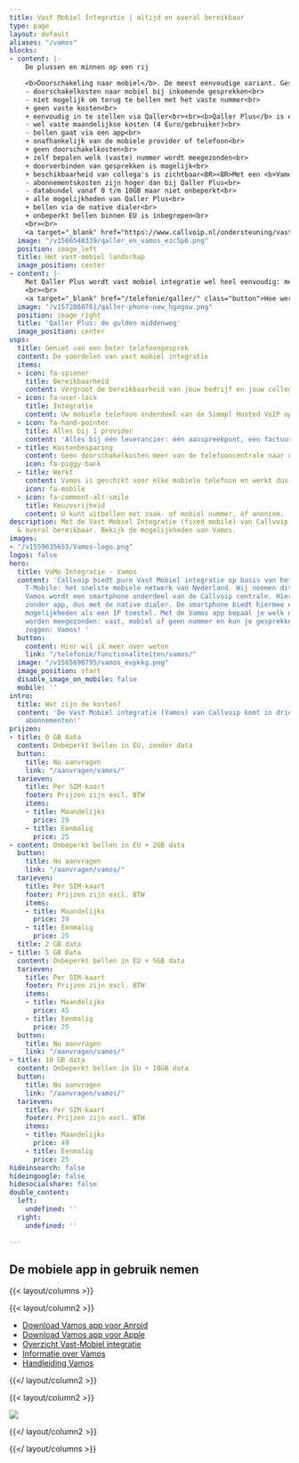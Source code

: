 ```yaml
---
title: Vast Mobiel Integratie | altijd en overal bereikbaar
type: page
layout: default
aliases: "/vamos"
blocks:
- content: |-
    De plussen en minnen op een rij

    <b>Doorschakeling naar mobiel</b>. De meest eenvoudige variant. Gesprekken naar het vaste nummer kunnen worden doorverbonden naar een mobiel nummer.<br>
    - doorschakelkosten naar mobiel bij inkomende gesprekken<br>
    - niet mogelijk om terug te bellen met het vaste nummer<br>
    + geen vaste kosten<br>
    + eenvoudig in te stellen via Qaller<br><br><b>Qaller Plus</b> is een app op de smartphone waarmee kan worden gebeld en gesprekken kunnen worden ontvangen op het vaste nummer.<br>
    - wel vaste maandelijkse kosten (4 Euro/gebruiker)<br>
    - bellen gaat via een app<br>
    + onafhankelijk van de mobiele provider of telefoon<br>
    + geen doorschakelkosten<br>
    + zelf bepalen welk (vaste) nummer wordt meegezonden<br>
    + doorverbinden van gesprekken is mogelijk<br>
    + beschikbaarheid van collega's is zichtbaar<BR><BR>Met een <b>Vamos</b> SIM is de smartphone volledig geïntegreerd in de Callvoip telefooncentrale.<br>
    - abonnementskosten zijn hoger dan bij Qaller Plus<br>
    - databundel vanaf 0 t/m 10GB maar niet onbeperkt<br>
    + alle mogelijkheden van Qaller Plus<br>
    + bellen via de native dialer<br>
    + onbeperkt bellen binnen EU is inbegrepen<br>
    <br><br>
    <a target="_blank" href="https://www.callvoip.nl/ondersteuning/vast-mobiel/overzicht/" class="button">Deze info in een tabel</a>
  image: "/v1566548339/qaller_en_vamos_ezc5p6.png"
  position: image_left
  title: Het vast-mobiel landschap
  image_position: center
- content: |-
    Met Qaller Plus wordt vast mobiel integratie wel heel eenvoudig: met het vaste nummer uitbellen en intern kunnen doorverbinden is erg handig. Als belangrijk extra voordeel wordt vaak genoemd dat zakelijk en privé belverkeer op één telefoon goed kan worden gescheiden.<BR><BR> Inmiddels is deze app op ruim 1.000 smartphones geïnstalleerd. In sommige gevallen wordt Qaller Plus gebruikt als vervanger van een vast toestel, in andere gevallen als extra toestel voor onderweg. Meer informatie over Qaller Plus vind je <a href="https://www.callvoip.nl/ondersteuning/simmpl-functionaliteiten/qaller-app/" >hier</a>.<br>
    <br><br>
    <a target="_blank" href="/telefonie/qaller/" class="button">Hoe werkt Qaller?</a>
  image: "/v1572860761/qaller-phone-new_hgogow.png"
  position: image_right
  title: 'Qaller Plus: de gulden middenweg'
  image_position: center
usps:
  title: Geniet van een beter telefoongesprek
  content: De voordelen van vast mobiel integratie
  items:
  - icon: fa-spinner
    title: Bereikbaarheid
    content: Vergroot de bereikbaarheid van jouw bedrijf en jouw collega's
  - icon: fa-user-lock
    title: Integratie
    content: Uw mobiele telefoon onderdeel van de Simmpl Hosted VoIP oplossing.
  - icon: fa-hand-pointer
    title: Alles bij 1 provider
    content: 'Alles bij één leverancier: één aanspreekpunt, één factuur.'
  - title: Kostenbesparing
    content: Geen doorschakelkosten meer van de telefooncentrale naar uw mobiele telefoon.
    icon: fa-piggy-bank
  - title: Werkt
    content: Vamos is geschikt voor elke mobiele telefoon en werkt dus altijd.
    icon: fa-mobile
  - icon: fa-comment-alt-smile
    title: Keuzevrijheid
    content: U kunt uitbellen met zaak- of mobiel nummer, óf anoniem.
description: Met de Vast Mobiel Integratie (fixed mobile) van Callvoip ben je altijd
  & overal bereikbaar. Bekijk de mogelijkheden van Vamos.
images:
- "/v1559635655/Vamos-logo.png"
logos: false
hero:
  title: VaMo Integratie - Vamos
  content: 'Callvoip biedt pure Vast Mobiel integratie op basis van het netwerk van
    T-Mobile: het snelste mobiele netwerk van Nederland. Wij noemen dit Vamos.<BR><BR>Met
    Vamos wordt een smartphone onderdeel van de Callvoip centrale. Hiermee bel je
    zonder app, dus met de native dialer. De smartphone biedt hiermee eigenlijk dezelfde
    mogelijkheden als een IP toestel. Met de Vamos app bepaal je welk nummer moet
    worden meegezonden: vast, mobiel of geen nummer en kun je gesprekken doorverbinden.<BR><BR>Wij
    zeggen: Vamos! '
  button:
    content: Hier wil ik meer over weten
    link: "/telefonie/functionaliteiten/vamos/"
  image: "/v1565690795/vamos_evpkkg.png"
  image_position: start
  disable_image_on_mobile: false
  mobile: ''
intro:
  title: Wat zijn de kosten?
  content: 'De Vast Mobiel integratie (Vamos) van Callvoip komt in drie verschillende
    abonnementen:'
prijzen:
- title: 0 GB data
  content: Onbeperkt bellen in EU, zonder data
  button:
    title: Nu aanvragen
    link: "/aanvragen/vamos/"
  tarieven:
    title: Per SIM-kaart
    footer: Prijzen zijn excl. BTW
    items:
    - title: Maandelijks
      price: 29
    - title: Eenmalig
      price: 25
- content: Onbeperkt bellen in EU + 2GB data
  button:
    title: Nu aanvragen
    link: "/aanvragen/vamos/"
  tarieven:
    title: Per SIM-kaart
    footer: Prijzen zijn excl. BTW
    items:
    - title: Maandelijks
      price: 39
    - title: Eenmalig
      price: 25
  title: 2 GB data
- title: 5 GB Data
  content: Onbeperkt bellen in EU + 5GB data
  tarieven:
    title: Per SIM-kaart
    footer: Prijzen zijn excl. BTW
    items:
    - title: Maandelijks
      price: 45
    - title: Eenmalig
      price: 25
  button:
    title: Nu aanvragen
    link: "/aanvragen/vamos/"
- title: 10 GB data
  content: Onbeperkt bellen in EU + 10GB data
  button:
    title: Nu aanvragen
    link: "/aanvragen/vamos/"
  tarieven:
    title: Per SIM-kaart
    footer: Prijzen zijn excl. BTW
    items:
    - title: Maandelijks
      price: 49
    - title: Eenmalig
      price: 25
hideinsearch: false
hideingoogle: false
hidesocialshare: false
double_content:
  left:
    undefined: ''
  right:
    undefined: ''

---
```

<h2>De mobiele app in gebruik nemen</h2>

{{< layout/columns >}}

{{< layout/column2 >}}

* [Download Vamos app voor Anroid](https://play.google.com/store/apps/details?id=com.digifoon.fmc)
* [Download Vamos app voor Apple](https://itunes.apple.com/nl/app/vamos-vast-mobiel/id1449692498)
* [Overzicht Vast-Mobiel integratie](/ondersteuning/vast-mobiel/overzicht/)
* [Informatie over Vamos](/ondersteuning/vast-mobiel/vast-mobiel-vamos-informatie/)
* [Handleiding Vamos](/ondersteuning/vast-mobiel/vast-mobiel-handleiding/)

{{</ layout/column2 >}}

{{< layout/column2 >}}

![](https://res.cloudinary.com/callvoip/image/upload/v1559635655/Vamos-logo.png)

{{</ layout/column2 >}}

{{</ layout/columns >}}
